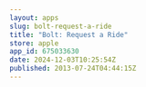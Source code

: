 ```yaml
---
layout: apps
slug: bolt-request-a-ride
title: "Bolt: Request a Ride"
store: apple
app_id: 675033630
date: 2024-12-03T10:25:54Z
published: 2013-07-24T04:44:15Z
---
```

